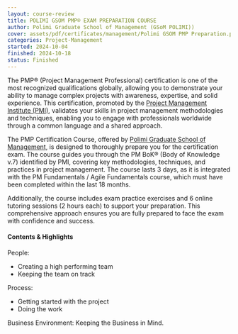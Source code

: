 ```yaml
---
layout: course-review
title: POLIMI GSOM PMP® EXAM PREPARATION COURSE
author: Polimi Graduate School of Management (GSoM POLIMI))
cover: assets/pdf/certificates/management/Polimi GSOM PMP Preparation.pdf
categories: Project-Management
started: 2024-10-04
finished: 2024-10-18
status: Finished
---
```


The PMP® (Project Management Professional) certification is one of the most recognized qualifications globally, allowing you to demonstrate your ability to manage complex projects with awareness, expertise, and solid experience. This certification, promoted by the [Project Management Institute (PMI)](https://www.pmi.org), validates your skills in project management methodologies and techniques, enabling you to engage with professionals worldwide through a common language and a shared approach.

The PMP Certification Course, offered by [Polimi Graduate School of Management](https://www.gsom.polimi.it/en/?utm_source=google&utm_medium=cpc&utm_campaign=T2O_POLIMI_SRC_BRAND_EN_ROE&gad_source=1&gad_campaignid=20567071099&gbraid=0AAAAApbBivf9Xhnbo3FxbEpWgQI4JHdB2&gclid=Cj0KCQjww-HABhCGARIsALLO6Xxhg-ZagmubA8OF_947NWR6QQMsACNbRv72C3w3j3jlzBWLObg4JHEaAo5gEALw_wcB), is designed to thoroughly prepare you for the certification exam. The course guides you through the PM BoK® (Body of Knowledge v.7) identified by PMI, covering key methodologies, techniques, and practices in project management. The course lasts 3 days, as it is integrated with the PM Fundamentals / Agile Fundamentals course, which must have been completed within the last 18 months.

Additionally, the course includes exam practice exercises and 6 online tutoring sessions (2 hours each) to support your preparation. This comprehensive approach ensures you are fully prepared to face the exam with confidence and success.

#### Contents & Highlights
People:
- Creating a high performing team
- Keeping the team on track

Process:
- Getting started with the project
- Doing the work

Business Environment: Keeping the Business in Mind.
